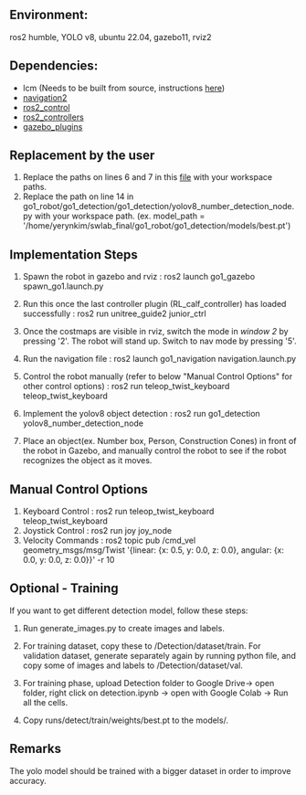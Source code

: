 ## Environment:
ros2 humble, YOLO v8, ubuntu 22.04, gazebo11, rviz2


## Dependencies:
- lcm (Needs to be built from source, instructions [here](https://lcm-proj.github.io/lcm/))
- [navigation2](https://github.com/ros-navigation/navigation2)
- [ros2_control](https://github.com/ros-controls/ros2_control)
- [ros2_controllers](https://github.com/ros-controls/ros2_controllers)
- [gazebo_plugins](https://github.com/ros-simulation/gazebo_ros_pkgs/tree/ros2/gazebo_plugins)

## Replacement by the user

1. Replace the paths on lines 6 and 7 in this [file](./go1_sim/go1_navigation/params/nav2_params.yaml) with your workspace paths.
2. Replace the path on line 14 in go1_robot/go1_detection/go1_detection/yolov8_number_detection_node.py with your workspace path.
(ex.         model_path = '/home/yerynkim/swlab_final/go1_robot/go1_detection/models/best.pt')

## Implementation Steps

1. Spawn the robot in gazebo and rviz
: ros2 launch go1_gazebo spawn_go1.launch.py

2. Run this once the last controller plugin (RL_calf_controller) has loaded successfully
: ros2 run unitree_guide2 junior_ctrl

3. Once the costmaps are visible in rviz, switch the mode in *window 2* by pressing '2'. The robot will stand up. Switch to nav mode by pressing '5'.

4. Run the navigation file
: ros2 launch go1_navigation navigation.launch.py

7. Control the robot manually (refer to below "Manual Control Options" for other control options)
: ros2 run teleop_twist_keyboard teleop_twist_keyboard

8. Implement the yolov8 object detection
: ros2 run go1_detection yolov8_number_detection_node

9. Place an object(ex. Number box, Person, Construction Cones) in front of the robot in Gazebo, and manually control the robot to see if the robot recognizes the object as it moves.
 
## Manual Control Options
1. Keyboard Control
: ros2 run teleop_twist_keyboard teleop_twist_keyboard
2. Joystick Control
: ros2 run joy joy_node
3. Velocity Commands
: ros2 topic pub /cmd_vel geometry_msgs/msg/Twist '{linear: {x: 0.5, y: 0.0, z: 0.0}, angular: {x: 0.0, y: 0.0, z: 0.0}}' -r 10

## Optional - Training 
If you want to get different detection model, follow these steps:

1. Run generate_images.py to create images and labels. 

2. For training dataset, copy these to /Detection/dataset/train. For validation dataset, generate separately again by running python file, and copy some of images and labels to /Detection/dataset/val.

3. For training phase, upload Detection folder to Google Drive-> open folder, right click on detection.ipynb -> open with Google Colab -> Run all the cells.

4. Copy runs/detect/train/weights/best.pt to the models/.


## Remarks
The yolo model should be trained with a bigger dataset in order to improve accuracy.





